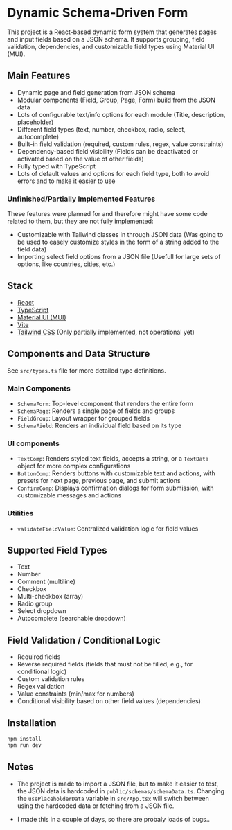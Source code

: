 # Dynamic Schema-Driven Form

This project is a React-based dynamic form system that generates pages and input fields based on a JSON schema. It supports grouping, field validation, dependencies, and customizable field types using Material UI (MUI).

## Main Features

- Dynamic page and field generation from JSON schema
- Modular components (Field, Group, Page, Form) build from the JSON data
- Lots of configurable text/info options for each module (Title, description, placeholder)
- Different field types (text, number, checkbox, radio, select, autocomplete)
- Built-in field validation (required, custom rules, regex, value constraints)
- Dependency-based field visibility (Fields can be deactivated or activated based on the value of other fields)
- Fully typed with TypeScript
- Lots of default values and options for each field type, both to avoid errors and to make it easier to use

### Unfinished/Partially Implemented Features

These features were planned for and therefore might have some code related to them, but they are not fully implemented:

- Customizable with Tailwind classes in through JSON data (Was going to be used to easely customize styles in the form of a string added to the field data)
- Importing select field options from a JSON file (Usefull for large sets of options, like countries, cities, etc.)

## Stack

- [React](https://reactjs.org/)
- [TypeScript](https://www.typescriptlang.org/)
- [Material UI (MUI)](https://mui.com/)
- [Vite](https://vitejs.dev/)
- [Tailwind CSS](https://tailwindcss.com/) (Only partially implemented, not operational yet)

## Components and Data Structure

See `src/types.ts` file for more detailed type definitions.

### Main Components

- `SchemaForm`: Top-level component that renders the entire form
- `SchemaPage`: Renders a single page of fields and groups
- `FieldGroup`: Layout wrapper for grouped fields
- `SchemaField`: Renders an individual field based on its type

### UI components

- `TextComp`: Renders styled text fields, accepts a string, or a `TextData` object for more complex configurations
- `ButtonComp`: Renders buttons with customizable text and actions, with presets for next page, previous page, and submit actions
- `ConfirmComp`: Displays confirmation dialogs for form submission, with customizable messages and actions

### Utilities

- `validateFieldValue`: Centralized validation logic for field values

## Supported Field Types

- Text
- Number
- Comment (multiline)
- Checkbox
- Multi-checkbox (array)
- Radio group
- Select dropdown
- Autocomplete (searchable dropdown)

## Field Validation / Conditional Logic

- Required fields
- Reverse required fields (fields that must not be filled, e.g., for conditional logic)
- Custom validation rules
- Regex validation
- Value constraints (min/max for numbers)
- Conditional visibility based on other field values (dependencies)

## Installation

```bash
npm install
npm run dev
```

## Notes

- The project is made to import a JSON file, but to make it easier to test, the JSON data is hardcoded in `public/schemas/schemaData.ts`. Changing the `usePlaceholderData` variable in `src/App.tsx` will switch between using the hardcoded data or fetching from a JSON file.

- I made this in a couple of days, so there are probaly loads of bugs..
